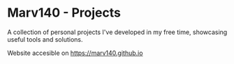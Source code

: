 # Marv140 - Projects

A collection of personal projects I've developed in my free time, showcasing useful tools and solutions.

Website accesible on https://marv140.github.io